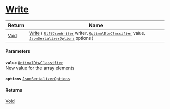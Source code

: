 # [Write](./NetCoreClassifierConverter-100664178.md)



| Return | Name | 
| --- | --- | 
| <sub>[Void](https://docs.microsoft.com/en-us/dotnet/api/System.Void)</sub>| <sub>[Write](./NetCoreClassifierConverter-100664178.md) ( [`Utf8JsonWriter`](https://docs.microsoft.com/en-us/dotnet/api/System.Text.Json.Utf8JsonWriter) writer, [`OptimalDtwClassifier`](./../../../PipelineItems/Classifiers/OptimalDtwClassifier.md) value, [`JsonSerializerOptions`](https://docs.microsoft.com/en-us/dotnet/api/System.Text.Json.JsonSerializerOptions) options )</sub>| <br>


#### Parameters
**`value`**  [`OptimalDtwClassifier`](./../../../PipelineItems/Classifiers/OptimalDtwClassifier.md)<br>New value for the array elements<br><br>**`options`**  [`JsonSerializerOptions`](https://docs.microsoft.com/en-us/dotnet/api/System.Text.Json.JsonSerializerOptions)<br>
#### Returns
[Void](https://docs.microsoft.com/en-us/dotnet/api/System.Void)<br>

